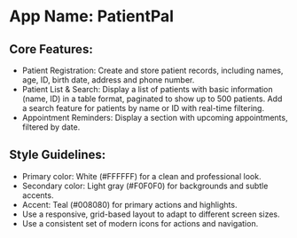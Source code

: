 # **App Name**: PatientPal

## Core Features:

- Patient Registration: Create and store patient records, including names, age, ID, birth date, address and phone number.
- Patient List & Search: Display a list of patients with basic information (name, ID) in a table format, paginated to show up to 500 patients. Add a search feature for patients by name or ID with real-time filtering.
- Appointment Reminders: Display a section with upcoming appointments, filtered by date.

## Style Guidelines:

- Primary color: White (#FFFFFF) for a clean and professional look.
- Secondary color: Light gray (#F0F0F0) for backgrounds and subtle accents.
- Accent: Teal (#008080) for primary actions and highlights.
- Use a responsive, grid-based layout to adapt to different screen sizes.
- Use a consistent set of modern icons for actions and navigation.